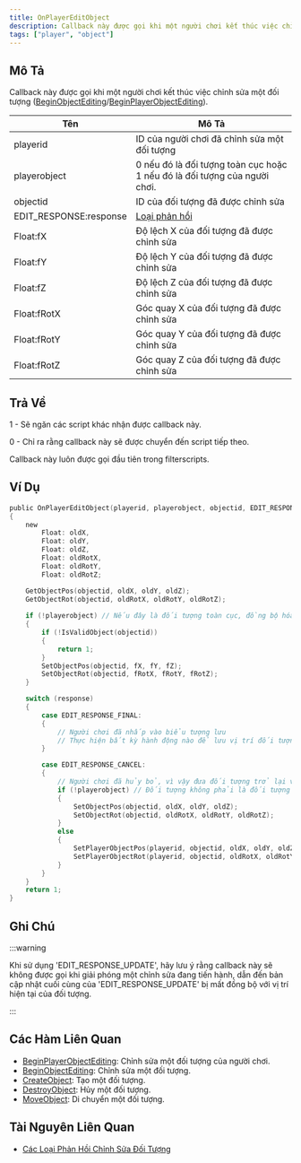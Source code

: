 ```yaml
---
title: OnPlayerEditObject
description: Callback này được gọi khi một người chơi kết thúc việc chỉnh sửa một đối tượng ([BeginObjectEditing](../functions/BeginObjectEditing)/[BeginPlayerObjectEditing](../functions/BeginPlayerObjectEditing)).
tags: ["player", "object"]
---
```


## Mô Tả

Callback này được gọi khi một người chơi kết thúc việc chỉnh sửa một đối tượng ([BeginObjectEditing](../functions/BeginObjectEditing)/[BeginPlayerObjectEditing](../functions/BeginPlayerObjectEditing)).

| Tên                     | Mô Tả                                                                                      |
|------------------------|--------------------------------------------------------------------------------------------|
| playerid               | ID của người chơi đã chỉnh sửa một đối tượng                                               |
| playerobject           | 0 nếu đó là đối tượng toàn cục hoặc 1 nếu đó là đối tượng của người chơi.                  |
| objectid               | ID của đối tượng đã được chỉnh sửa                                                          |
| EDIT_RESPONSE:response | [Loại phản hồi](../resources/objecteditionresponsetypes)                                      |
| Float:fX               | Độ lệch X của đối tượng đã được chỉnh sửa                                                    |
| Float:fY               | Độ lệch Y của đối tượng đã được chỉnh sửa                                                    |
| Float:fZ               | Độ lệch Z của đối tượng đã được chỉnh sửa                                                    |
| Float:fRotX            | Góc quay X của đối tượng đã được chỉnh sửa                                                  |
| Float:fRotY            | Góc quay Y của đối tượng đã được chỉnh sửa                                                  |
| Float:fRotZ            | Góc quay Z của đối tượng đã được chỉnh sửa                                                  |

## Trả Về

1 - Sẽ ngăn các script khác nhận được callback này.

0 - Chỉ ra rằng callback này sẽ được chuyển đến script tiếp theo.

Callback này luôn được gọi đầu tiên trong filterscripts.

## Ví Dụ

```c
public OnPlayerEditObject(playerid, playerobject, objectid, EDIT_RESPONSE:response, Float:fX, Float:fY, Float:fZ, Float:fRotX, Float:fRotY, Float:fRotZ)
{
    new
        Float: oldX,
        Float: oldY,
        Float: oldZ,
        Float: oldRotX,
        Float: oldRotY,
        Float: oldRotZ;

    GetObjectPos(objectid, oldX, oldY, oldZ);
    GetObjectRot(objectid, oldRotX, oldRotY, oldRotZ);
    
    if (!playerobject) // Nếu đây là đối tượng toàn cục, đồng bộ hóa vị trí cho các người chơi khác
    {
        if (!IsValidObject(objectid))
        {
            return 1;
        }
        SetObjectPos(objectid, fX, fY, fZ);
        SetObjectRot(objectid, fRotX, fRotY, fRotZ);
    }

    switch (response)
    {
        case EDIT_RESPONSE_FINAL:
        {
            // Người chơi đã nhấp vào biểu tượng lưu
            // Thực hiện bất kỳ hành động nào để lưu vị trí đối tượng đã cập nhật (và góc quay)
        }

        case EDIT_RESPONSE_CANCEL:
        {
            // Người chơi đã hủy bỏ, vì vậy đưa đối tượng trở lại vị trí cũ
            if (!playerobject) // Đối tượng không phải là đối tượng của người chơi
            {
                SetObjectPos(objectid, oldX, oldY, oldZ);
                SetObjectRot(objectid, oldRotX, oldRotY, oldRotZ);
            }
            else
            {
                SetPlayerObjectPos(playerid, objectid, oldX, oldY, oldZ);
                SetPlayerObjectRot(playerid, objectid, oldRotX, oldRotY, oldRotZ);
            }
        }
    }
    return 1;
}
```

## Ghi Chú

:::warning

Khi sử dụng 'EDIT_RESPONSE_UPDATE', hãy lưu ý rằng callback này sẽ không được gọi khi giải phóng một chỉnh sửa đang tiến hành, dẫn đến bản cập nhật cuối cùng của 'EDIT_RESPONSE_UPDATE' bị mất đồng bộ với vị trí hiện tại của đối tượng.

:::

## Các Hàm Liên Quan

- [BeginPlayerObjectEditing](../functions/BeginPlayerObjectEditing): Chỉnh sửa một đối tượng của người chơi.
- [BeginObjectEditing](../functions/BeginObjectEditing): Chỉnh sửa một đối tượng.
- [CreateObject](../functions/CreateObject): Tạo một đối tượng.
- [DestroyObject](../functions/DestroyObject): Hủy một đối tượng.
- [MoveObject](../functions/MoveObject): Di chuyển một đối tượng.

## Tài Nguyên Liên Quan

- [Các Loại Phản Hồi Chỉnh Sửa Đối Tượng](../resources/objecteditionresponsetypes)